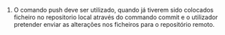 1. O comando push deve ser utilizado, quando já tiverem sido colocados ficheiro 
no repositorio local através do commando commit e o utilizador pretender enviar 
as alterações nos ficheiros para o repositório remoto.